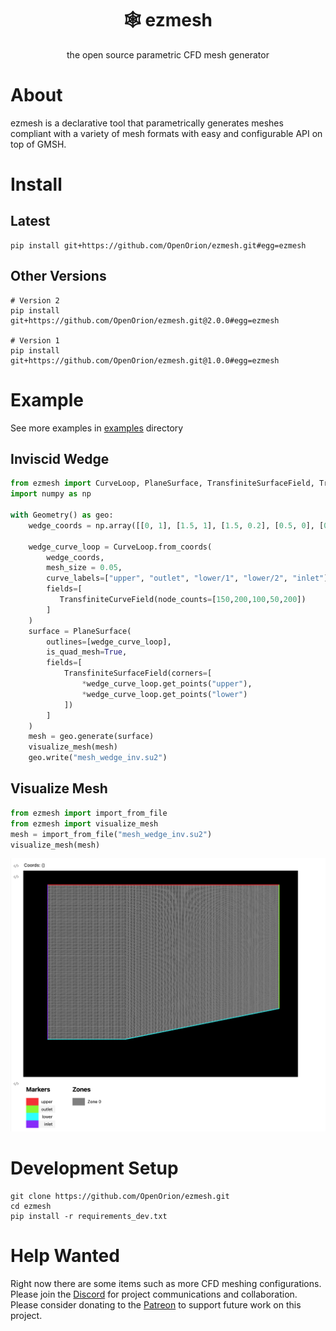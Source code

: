<h1 align="center">🕸️ ezmesh</h1>

<p align="center">the open source parametric CFD mesh generator</p>


# About
ezmesh is a declarative tool that parametrically generates meshes compliant with a variety of mesh formats with easy and configurable API on top of GMSH.


# Install
## Latest
```
pip install git+https://github.com/OpenOrion/ezmesh.git#egg=ezmesh
```

## Other Versions
```
# Version 2
pip install git+https://github.com/OpenOrion/ezmesh.git@2.0.0#egg=ezmesh

# Version 1
pip install git+https://github.com/OpenOrion/ezmesh.git@1.0.0#egg=ezmesh
```

# Example
See more examples in [examples](/examples) directory
## Inviscid Wedge
```python
from ezmesh import CurveLoop, PlaneSurface, TransfiniteSurfaceField, TransfiniteCurveField, Geometry, visualize_mesh
import numpy as np

with Geometry() as geo:
    wedge_coords = np.array([[0, 1], [1.5, 1], [1.5, 0.2], [0.5, 0], [0, 0]])
    
    wedge_curve_loop = CurveLoop.from_coords(
        wedge_coords, 
        mesh_size = 0.05,
        curve_labels=["upper", "outlet", "lower/1", "lower/2", "inlet"],
        fields=[
           TransfiniteCurveField(node_counts=[150,200,100,50,200])
        ]
    )
    surface = PlaneSurface(
        outlines=[wedge_curve_loop],
        is_quad_mesh=True,
        fields=[
            TransfiniteSurfaceField(corners=[
                *wedge_curve_loop.get_points("upper"), 
                *wedge_curve_loop.get_points("lower")
            ])
        ]
    )
    mesh = geo.generate(surface)
    visualize_mesh(mesh)
    geo.write("mesh_wedge_inv.su2")
```

## Visualize Mesh
```python
from ezmesh import import_from_file
from ezmesh import visualize_mesh
mesh = import_from_file("mesh_wedge_inv.su2")
visualize_mesh(mesh)
```
![Inviscid Wedge](./assets/wedge_visualization.png)


# Development Setup
```
git clone https://github.com/OpenOrion/ezmesh.git
cd ezmesh
pip install -r requirements_dev.txt
```

# Help Wanted
Right now there are some items such as more CFD meshing configurations. Please join the [Discord](https://discord.gg/H7qRauGkQ6) for project communications and collaboration. Please consider donating to the [Patreon](https://www.patreon.com/openorion) to support future work on this project.

